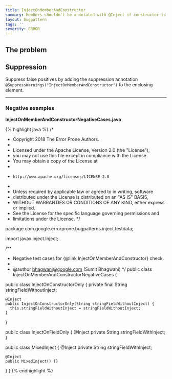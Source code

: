 ```yaml
---
title: InjectOnMemberAndConstructor
summary: Members shouldn't be annotated with @Inject if constructor is already annotated @Inject
layout: bugpattern
tags: ''
severity: ERROR
---
```


<!--
*** AUTO-GENERATED, DO NOT MODIFY ***
To make changes, edit the @BugPattern annotation or the explanation in docs/bugpattern.
-->


## The problem


## Suppression
Suppress false positives by adding the suppression annotation `@SuppressWarnings("InjectOnMemberAndConstructor")` to the enclosing element.

----------

### Negative examples
__InjectOnMemberAndConstructorNegativeCases.java__

{% highlight java %}
/*
 * Copyright 2018 The Error Prone Authors.
 *
 * Licensed under the Apache License, Version 2.0 (the "License");
 * you may not use this file except in compliance with the License.
 * You may obtain a copy of the License at
 *
 *     http://www.apache.org/licenses/LICENSE-2.0
 *
 * Unless required by applicable law or agreed to in writing, software
 * distributed under the License is distributed on an "AS IS" BASIS,
 * WITHOUT WARRANTIES OR CONDITIONS OF ANY KIND, either express or implied.
 * See the License for the specific language governing permissions and
 * limitations under the License.
 */

package com.google.errorprone.bugpatterns.inject.testdata;

import javax.inject.Inject;

/**
 * Negative test cases for {@link InjectOnMemberAndConstructor} check.
 *
 * @author bhagwani@google.com (Sumit Bhagwani)
 */
public class InjectOnMemberAndConstructorNegativeCases {

  public class InjectOnConstructorOnly {
    private final String stringFieldWithoutInject;

    @Inject
    public InjectOnConstructorOnly(String stringFieldWithoutInject) {
      this.stringFieldWithoutInject = stringFieldWithoutInject;
    }
  }

  public class InjectOnFieldOnly {
    @Inject private String stringFieldWithInject;
  }

  public class MixedInject {
    @Inject private String stringFieldWithInject;

    @Inject
    public MixedInject() {}
  }
}
{% endhighlight %}


